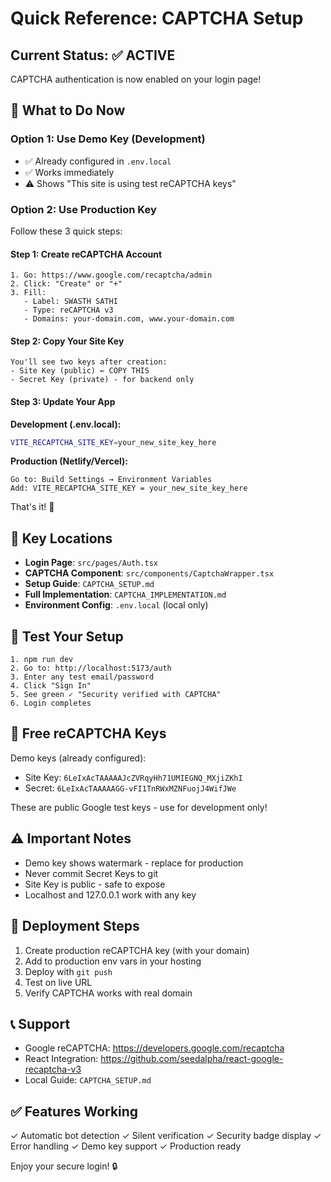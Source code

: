 # Quick Reference: CAPTCHA Setup

## Current Status: ✅ ACTIVE

CAPTCHA authentication is now enabled on your login page!

## 🎯 What to Do Now

### Option 1: Use Demo Key (Development)
- ✅ Already configured in `.env.local`
- ✅ Works immediately
- ⚠️ Shows "This site is using test reCAPTCHA keys"

### Option 2: Use Production Key
Follow these 3 quick steps:

#### Step 1: Create reCAPTCHA Account
```
1. Go: https://www.google.com/recaptcha/admin
2. Click: "Create" or "+"
3. Fill:
   - Label: SWASTH SATHI
   - Type: reCAPTCHA v3
   - Domains: your-domain.com, www.your-domain.com
```

#### Step 2: Copy Your Site Key
```
You'll see two keys after creation:
- Site Key (public) ← COPY THIS
- Secret Key (private) - for backend only
```

#### Step 3: Update Your App
**Development (.env.local):**
```bash
VITE_RECAPTCHA_SITE_KEY=your_new_site_key_here
```

**Production (Netlify/Vercel):**
```
Go to: Build Settings → Environment Variables
Add: VITE_RECAPTCHA_SITE_KEY = your_new_site_key_here
```

That's it! 🎉

## 📍 Key Locations

- **Login Page**: `src/pages/Auth.tsx`
- **CAPTCHA Component**: `src/components/CaptchaWrapper.tsx`
- **Setup Guide**: `CAPTCHA_SETUP.md`
- **Full Implementation**: `CAPTCHA_IMPLEMENTATION.md`
- **Environment Config**: `.env.local` (local only)

## 🧪 Test Your Setup

```
1. npm run dev
2. Go to: http://localhost:5173/auth
3. Enter any test email/password
4. Click "Sign In"
5. See green ✓ "Security verified with CAPTCHA"
6. Login completes
```

## 🔑 Free reCAPTCHA Keys

Demo keys (already configured):
- Site Key: `6LeIxAcTAAAAAJcZVRqyHh71UMIEGNQ_MXjiZKhI`
- Secret: `6LeIxAcTAAAAAGG-vFI1TnRWxMZNFuojJ4WifJWe`

These are public Google test keys - use for development only!

## ⚠️ Important Notes

- Demo key shows watermark - replace for production
- Never commit Secret Keys to git
- Site Key is public - safe to expose
- Localhost and 127.0.0.1 work with any key

## 🚀 Deployment Steps

1. Create production reCAPTCHA key (with your domain)
2. Add to production env vars in your hosting
3. Deploy with `git push`
4. Test on live URL
5. Verify CAPTCHA works with real domain

## 📞 Support

- Google reCAPTCHA: https://developers.google.com/recaptcha
- React Integration: https://github.com/seedalpha/react-google-recaptcha-v3
- Local Guide: `CAPTCHA_SETUP.md`

## ✅ Features Working

✓ Automatic bot detection
✓ Silent verification
✓ Security badge display
✓ Error handling
✓ Demo key support
✓ Production ready

Enjoy your secure login! 🔒

